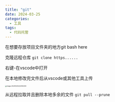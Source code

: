 ```yaml
---
title: "git"
date: 2024-03-25
categories:
  - 工具
tags:
  - 代码托管  
---
```


在想要存放项目文件夹的地方git bash here

克隆远程仓库 `git clone https......`

右键-在vscode中打开

在本地修改完文件后从vscode或其他工具上传

<img src="http://typora-tutu.oss-cn-chengdu.aliyuncs.com/img/image-20240325222050209.png" alt="image-20240325222050209" style="zoom:33%;" />



从远程拉取并且删除本地多余的文件 `git pull --prune`

